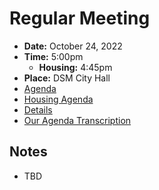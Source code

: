 # Regular Meeting

- **Date:** October 24, 2022
- **Time:** 5:00pm
    - **Housing:** 4:45pm
- **Place:** DSM City Hall
- [Agenda](https://councildocs.dsm.city/agendas/ag20221024.pdf)
- [Housing Agenda](https://councildocs.dsm.city/agendas/mg20221024.pdf)
- [Details](https://www.dsm.city/citycouncil_detail_T60_R2092.php)
- [Our Agenda Transcription](#/view/agenda~2022~transcription~10-24_RM)

## Notes

- TBD
